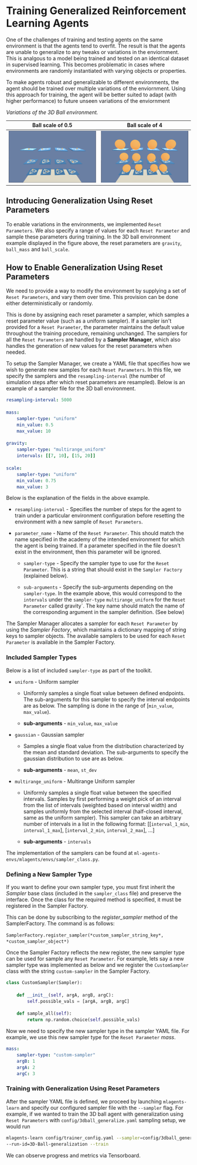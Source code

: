 # Training Generalized Reinforcement Learning Agents

One of the challenges of training and testing agents on the same
environment is that the agents tend to overfit. The result is that the
agents are unable to generalize to any tweaks or variations in the enviornment.
This is analgous to a model being trained and tested on an identical dataset
in supervised learning. This becomes problematic in cases where environments
are randomly instantiated with varying objects or properties. 

To make agents robust and generalizable to different environments, the agent
should be trained over multiple variations of the enviornment. Using this approach
for training, the agent will be better suited to adapt (with higher performance)
to future unseen variations of the enviornment

_Variations of the 3D Ball environment._

Ball scale of 0.5          |  Ball scale of 4
:-------------------------:|:-------------------------:
![](images/3dball_small.png)  |  ![](images/3dball_big.png)

## Introducing Generalization Using Reset Parameters

To enable variations in the environments, we implemented `Reset Parameters`. We
also specify a range of values for each `Reset Parameter` and sample
these parameters during training. In the 3D ball environment example displayed
in the figure above, the reset parameters are `gravity`, `ball_mass` and `ball_scale`.


## How to Enable Generalization Using Reset Parameters

We need to provide a way to modify the environment by supplying a set of `Reset Parameters`,
and vary them over time. This provision can be done either deterministically or randomly. 

This is done by assigning each reset parameter a sampler, which samples a reset
parameter value (such as a uniform sampler). If a sampler isn't provided for a
`Reset Parameter`, the parameter maintains the default value throughout the 
training procedure, remaining unchanged. The samplers for all the `Reset Parameters` 
are handled by a **Sampler Manager**, which also handles the generation of new 
values for the reset parameters when needed. 

To setup the Sampler Manager, we create a YAML file that specifies how we wish to 
generate new samples for each `Reset Parameters`. In this file, we specify the samplers and the 
`resampling-interval` (the number of simulation steps after which reset parameters are 
resampled). Below is an example of a sampler file for the 3D ball environment.

```yaml
resampling-interval: 5000

mass:
    sampler-type: "uniform"
    min_value: 0.5
    max_value: 10

gravity:
    sampler-type: "multirange_uniform"
    intervals: [[7, 10], [15, 20]]

scale:
    sampler-type: "uniform"
    min_value: 0.75
    max_value: 3

```

Below is the explanation of the fields in the above example.

* `resampling-interval` - Specifies the number of steps for the agent to 
train under a particular environment configuration before resetting the 
environment with a new sample of `Reset Parameters`.

* `parameter_name` - Name of the `Reset Parameter`. This should match the name 
specified in the academy of the intended environment for which the agent is 
being trained. If a parameter specified in the file doesn't exist in the 
environment, then this parameter will be ignored.

    * `sampler-type` - Specify the sampler type to use for the `Reset Parameter`. 
    This is a string that should exist in the `Sampler Factory` (explained 
    below).

    * `sub-arguments` - Specify the sub-arguments depending on the `sampler-type`. 
    In the example above, this would correspond to the `intervals` 
    under the `sampler-type` `multirange_uniform` for the `Reset Parameter` called gravity`. 
    The key name should match the name of the corresponding argument in the sampler definition. 
    (See below)

The Sampler Manager allocates a sampler for each `Reset Parameter` by using the *Sampler Factory*,
which maintains a dictionary mapping of string keys to sampler objects. The available samplers
to be used for each `Reset Parameter` is available in the Sampler Factory.

### Included Sampler Types

Below is a list of included `sampler-type` as part of the toolkit.

* `uniform` - Uniform sampler
    *   Uniformly samples a single float value between defined endpoints. 
        The sub-arguments for this sampler to specify the interval 
        endpoints are as below. The sampling is done in the range of 
        [`min_value`, `max_value`).

    * **sub-arguments** - `min_value`, `max_value`

* `gaussian` - Gaussian sampler 
    *   Samples a single float value from the distribution characterized by
        the mean and standard deviation. The sub-arguments to specify the 
        gaussian distribution to use are as below.

    * **sub-arguments** - `mean`, `st_dev`

* `multirange_uniform` - Multirange Uniform sampler
    *   Uniformly samples a single float value between the specified intervals. 
        Samples by first performing a weight pick of an interval from the list 
        of intervals (weighted based on interval width) and samples uniformly 
        from the selected interval (half-closed interval, same as the uniform 
        sampler). This sampler can take an arbitrary number of intervals in a 
        list in the following format: 
    [[`interval_1_min`, `interval_1_max`], [`interval_2_min`, `interval_2_max`], ...]
    
    * **sub-arguments** - `intervals`

The implementation of the samplers can be found at `ml-agents-envs/mlagents/envs/sampler_class.py`.

### Defining a New Sampler Type

If you want to define your own sampler type, you must first inherit the *Sampler*
base class (included in the `sampler_class` file) and preserve the interface.
Once the class for the required method is specified, it must be registered in the Sampler Factory. 

This can be done by subscribing to the *register_sampler* method of the SamplerFactory. The command
is as follows:

`SamplerFactory.register_sampler(*custom_sampler_string_key*, *custom_sampler_object*)`

Once the Sampler Factory reflects the new register, the new sampler type can be used for sample any
`Reset Parameter`. For example, lets say a new sampler type was implemented as below and we register
the `CustomSampler` class with the string `custom-sampler` in the Sampler Factory.

```python
class CustomSampler(Sampler):

    def __init__(self, argA, argB, argC):
        self.possible_vals = [argA, argB, argC]

    def sample_all(self):
        return np.random.choice(self.possible_vals)
```

Now we need to specify the new sampler type in the sampler YAML file. For example, we use this new
sampler type for the `Reset Parameter` *mass*.

```yaml
mass:
    sampler-type: "custom-sampler"
    argB: 1
    argA: 2
    argC: 3
```

### Training with Generalization Using Reset Parameters

After the sampler YAML file is defined, we proceed by launching `mlagents-learn` and specify
our configured sampler file with the `--sampler` flag. For example, if we wanted to train the
3D ball agent with generalization using `Reset Parameters` with `config/3dball_generalize.yaml`
sampling setup, we would run

```sh
mlagents-learn config/trainer_config.yaml --sampler=config/3dball_generalize.yaml 
--run-id=3D-Ball-generalization --train
```

We can observe progress and metrics via Tensorboard.
